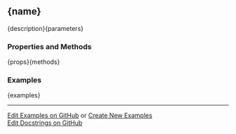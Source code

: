 ## <a id="{id}">{name}</a>
{description}{parameters}

### Properties and Methods
{props}{methods}

### Examples
{examples}

___

[Edit Examples on GitHub](https://github.com/McCoyGroup/References/edit/gh-pages/Documentation/examples/{url}) or 
[Create New Examples](https://github.com/McCoyGroup/References/new/gh-pages/?filename=Documentation/examples/{url}) <br/>
[Edit Docstrings on GitHub](https://github.com/McCoyGroup/{package_name}/edit/master/{file_url}?message=Update%20Docs)